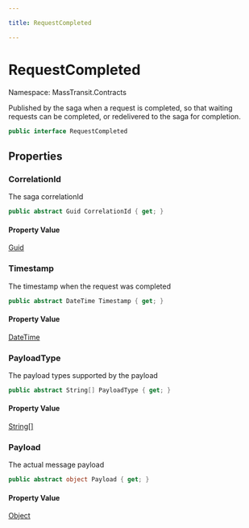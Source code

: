 ```yaml
---

title: RequestCompleted

---
```


# RequestCompleted

Namespace: MassTransit.Contracts

Published by the saga when a request is completed, so that waiting requests can be completed, or redelivered to the
 saga for completion.

```csharp
public interface RequestCompleted
```

## Properties

### **CorrelationId**

The saga correlationId

```csharp
public abstract Guid CorrelationId { get; }
```

#### Property Value

[Guid](https://learn.microsoft.com/en-us/dotnet/api/system.guid)<br/>

### **Timestamp**

The timestamp when the request was completed

```csharp
public abstract DateTime Timestamp { get; }
```

#### Property Value

[DateTime](https://learn.microsoft.com/en-us/dotnet/api/system.datetime)<br/>

### **PayloadType**

The payload types supported by the payload

```csharp
public abstract String[] PayloadType { get; }
```

#### Property Value

[String[]](https://learn.microsoft.com/en-us/dotnet/api/system.string)<br/>

### **Payload**

The actual message payload

```csharp
public abstract object Payload { get; }
```

#### Property Value

[Object](https://learn.microsoft.com/en-us/dotnet/api/system.object)<br/>
